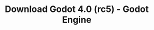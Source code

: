 ---
# Generated by /tools/generators/src/download_archive_generator !!! do not edit by hand !!!
title: 'Download Godot 4.0 (rc5) - Godot Engine'
type: 'download/archive'
name: '4.0'
flavor: 'rc5'
release_date: '2023-02-24T03:00:00-00:00'
release_notes: 'article/release-candidate-godot-4-0-rc-5/'
primaryPlatforms:
  - 'android.apk'
  - 'linux.64'
  - 'macos.universal'
  - 'windows.64'
  - 'web'
  - 'templates'
links:
  android.apk:
    name: 'android.apk'
    title: 'Android'
    caption: 'Universal APK (ARM64 + ARMv7 + x86_64 + x86)'
    tags:
      - 'APK download'
      - 'ARM64/v7'
      - 'x86 (64 & 32 bit)'
    hosts:
      github_builds:
        regular: 'https://github.com/godotengine/godot-builds/releases/download/4.0-rc5/Godot_v4.0-rc5_android_editor.apk'
        mono: '#'
      github:
        regular: 'https://github.com/godotengine/godot/releases/download/4.0-rc5/Godot_v4.0-rc5_android_editor.apk'
        mono: '#'
  linux.64:
    name: 'linux.64'
    title: 'Linux'
    caption: 'Standard (x86_64)'
    tags:
      - '64 bit'
    hosts:
      github_builds:
        regular: 'https://github.com/godotengine/godot-builds/releases/download/4.0-rc5/Godot_v4.0-rc5_linux.x86_64.zip'
        mono: 'https://github.com/godotengine/godot-builds/releases/download/4.0-rc5/Godot_v4.0-rc5_mono_linux_x86_64.zip'
      github:
        regular: 'https://github.com/godotengine/godot/releases/download/4.0-rc5/Godot_v4.0-rc5_linux.x86_64.zip'
        mono: 'https://github.com/godotengine/godot/releases/download/4.0-rc5/Godot_v4.0-rc5_mono_linux_x86_64.zip'
  macos.universal:
    name: 'macos.universal'
    title: 'macOS'
    caption: 'Universal (x86_64 + Apple Silicon)'
    tags:
      - 'Intel/Apple Silicon'
      - '64 bit'
    hosts:
      github_builds:
        regular: 'https://github.com/godotengine/godot-builds/releases/download/4.0-rc5/Godot_v4.0-rc5_macos.universal.zip'
        mono: 'https://github.com/godotengine/godot-builds/releases/download/4.0-rc5/Godot_v4.0-rc5_mono_macos.universal.zip'
      github:
        regular: 'https://github.com/godotengine/godot/releases/download/4.0-rc5/Godot_v4.0-rc5_macos.universal.zip'
        mono: 'https://github.com/godotengine/godot/releases/download/4.0-rc5/Godot_v4.0-rc5_mono_macos.universal.zip'
  windows.64:
    name: 'windows.64'
    title: 'Windows'
    caption: 'Standard (x86_64)'
    tags:
      - '64 bit'
    hosts:
      github_builds:
        regular: 'https://github.com/godotengine/godot-builds/releases/download/4.0-rc5/Godot_v4.0-rc5_win64.exe.zip'
        mono: 'https://github.com/godotengine/godot-builds/releases/download/4.0-rc5/Godot_v4.0-rc5_mono_win64.zip'
      github:
        regular: 'https://github.com/godotengine/godot/releases/download/4.0-rc5/Godot_v4.0-rc5_win64.exe.zip'
        mono: 'https://github.com/godotengine/godot/releases/download/4.0-rc5/Godot_v4.0-rc5_mono_win64.zip'
  web:
    name: 'web'
    title: 'Web editor'
    caption: ''
    tags:
      - 'Self-hosted'
      - 'Cross-platform'
    hosts:
      github_builds:
        regular: 'https://github.com/godotengine/godot-builds/releases/download/4.0-rc5/Godot_v4.0-rc5_web_editor.zip'
        mono: '#'
      github:
        regular: 'https://github.com/godotengine/godot/releases/download/4.0-rc5/Godot_v4.0-rc5_web_editor.zip'
        mono: '#'
  linux.arm64:
    name: 'linux.arm64'
    title: 'Linux'
    caption: 'Standard (ARM64)'
    tags:
      - 'ARM64'
      - '64 bit'
    hosts:
      github_builds:
        regular: 'https://github.com/godotengine/godot-builds/releases/download/4.0-rc5/Godot_v4.0-rc5_linux.arm64.zip'
        mono: 'https://github.com/godotengine/godot-builds/releases/download/4.0-rc5/Godot_v4.0-rc5_mono_linux_arm64.zip'
      github:
        regular: 'https://github.com/godotengine/godot/releases/download/4.0-rc5/Godot_v4.0-rc5_linux.arm64.zip'
        mono: 'https://github.com/godotengine/godot/releases/download/4.0-rc5/Godot_v4.0-rc5_mono_linux_arm64.zip'
  linux.32:
    name: 'linux.32'
    title: 'Linux'
    caption: 'Standard (x86)'
    tags:
      - '32 bit'
    hosts:
      github_builds:
        regular: 'https://github.com/godotengine/godot-builds/releases/download/4.0-rc5/Godot_v4.0-rc5_linux.x86_32.zip'
        mono: 'https://github.com/godotengine/godot-builds/releases/download/4.0-rc5/Godot_v4.0-rc5_mono_linux_x86_32.zip'
      github:
        regular: 'https://github.com/godotengine/godot/releases/download/4.0-rc5/Godot_v4.0-rc5_linux.x86_32.zip'
        mono: 'https://github.com/godotengine/godot/releases/download/4.0-rc5/Godot_v4.0-rc5_mono_linux_x86_32.zip'
  linux.arm32:
    name: 'linux.arm32'
    title: 'Linux'
    caption: 'Standard (ARM32)'
    tags:
      - 'ARM32'
      - '32 bit'
    hosts:
      github_builds:
        regular: 'https://github.com/godotengine/godot-builds/releases/download/4.0-rc5/Godot_v4.0-rc5_linux.arm32.zip'
        mono: 'https://github.com/godotengine/godot-builds/releases/download/4.0-rc5/Godot_v4.0-rc5_mono_linux_arm32.zip'
      github:
        regular: 'https://github.com/godotengine/godot/releases/download/4.0-rc5/Godot_v4.0-rc5_linux.arm32.zip'
        mono: 'https://github.com/godotengine/godot/releases/download/4.0-rc5/Godot_v4.0-rc5_mono_linux_arm32.zip'
  windows.32:
    name: 'windows.32'
    title: 'Windows'
    caption: 'Standard (x86)'
    tags:
      - '32 bit'
    hosts:
      github_builds:
        regular: 'https://github.com/godotengine/godot-builds/releases/download/4.0-rc5/Godot_v4.0-rc5_win32.exe.zip'
        mono: 'https://github.com/godotengine/godot-builds/releases/download/4.0-rc5/Godot_v4.0-rc5_mono_win32.zip'
      github:
        regular: 'https://github.com/godotengine/godot/releases/download/4.0-rc5/Godot_v4.0-rc5_win32.exe.zip'
        mono: 'https://github.com/godotengine/godot/releases/download/4.0-rc5/Godot_v4.0-rc5_mono_win32.zip'
  aar_library:
    name: 'aar_library'
    title: 'AAR library'
    caption: ''
    tags:
      - 'Android plugins'
      - 'Java'
      - 'Kotlin'
    hosts:
      github_builds:
        regular: 'https://github.com/godotengine/godot-builds/releases/download/4.0-rc5/godot-lib.4.0.rc5.template_release.aar'
        mono: '#'
      github:
        regular: 'https://github.com/godotengine/godot/releases/download/4.0-rc5/godot-lib.4.0.rc5.template_release.aar'
        mono: '#'
  templates:
    name: 'templates'
    title: 'Export templates'
    caption: ''
    tags:
      - 'Used to export your games to all supported platforms'
    hosts:
      github_builds:
        regular: 'https://github.com/godotengine/godot-builds/releases/download/4.0-rc5/Godot_v4.0-rc5_export_templates.tpz'
        mono: 'https://github.com/godotengine/godot-builds/releases/download/4.0-rc5/Godot_v4.0-rc5_mono_export_templates.tpz'
      github:
        regular: 'https://github.com/godotengine/godot/releases/download/4.0-rc5/Godot_v4.0-rc5_export_templates.tpz'
        mono: 'https://github.com/godotengine/godot/releases/download/4.0-rc5/Godot_v4.0-rc5_mono_export_templates.tpz'
---